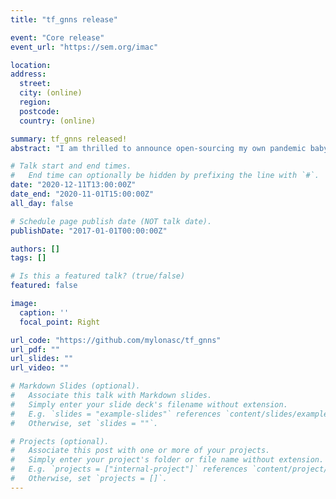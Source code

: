 ```yaml
---
title: "tf_gnns release"

event: "Core release"
event_url: "https://sem.org/imac"

location: 
address: 
  street: 
  city: (online)
  region: 
  postcode: 
  country: (online)

summary: tf_gnns released!
abstract: "I am thrilled to announce open-sourcing my own pandemic baby: a tensorflow/keras-based Graph Network library! It started in part as a learning exercise, and in part as a reaction to some design choices I didn't find comfortable in my (previously) favorite implementation from DeepMind (like the use of sonnet for easy network creation)."

# Talk start and end times.
#   End time can optionally be hidden by prefixing the line with `#`.
date: "2020-12-11T13:00:00Z"
date_end: "2020-11-01T15:00:00Z"
all_day: false

# Schedule page publish date (NOT talk date).
publishDate: "2017-01-01T00:00:00Z"

authors: []
tags: []

# Is this a featured talk? (true/false)
featured: false

image:
  caption: ''
  focal_point: Right

url_code: "https://github.com/mylonasc/tf_gnns"
url_pdf: ""
url_slides: ""
url_video: ""

# Markdown Slides (optional).
#   Associate this talk with Markdown slides.
#   Simply enter your slide deck's filename without extension.
#   E.g. `slides = "example-slides"` references `content/slides/example-slides.md`.
#   Otherwise, set `slides = ""`.

# Projects (optional).
#   Associate this post with one or more of your projects.
#   Simply enter your project's folder or file name without extension.
#   E.g. `projects = ["internal-project"]` references `content/project/deep-learning/index.md`.
#   Otherwise, set `projects = []`.
---
```

